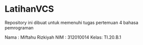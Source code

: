 # LatihanVCS
Repository ini dibuat untuk memenuhi tugas pertemuan 4 bahasa pemrograman

Nama : Miftahu Rizkiyah
NIM  : 312010014
Kelas: TI.20.B.1
